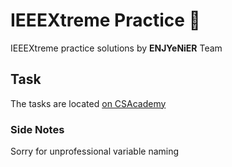 # IEEEXtreme Practice :100:
IEEEXtreme practice solutions by **ENJYeNiER** Team

## Task
The tasks are located [on CSAcademy](https://csacademy.com/ieeextreme-practice/tasks/)

### Side Notes
Sorry for unprofessional variable naming
